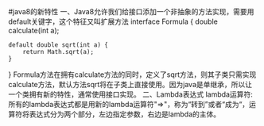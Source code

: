 #java8的新特性
一、Java8允许我们给接口添加一个非抽象的方法实现，需要用default关键字，这个特征又叫扩展方法
interface Formula
{
    double calculate(int a);

    default double sqrt(int a) {
        return Math.sqrt(a);
    }
}
Formula方法在拥有calculate方法的同时，定义了sqrt方法，则其子类只需实现calculate方法，默认方法sqrt将在子类上直接使用。因为java是单继承，所以让一个类拥有新的特性，通常使用接口实现。
二、Lambda表达式
lambda运算符:所有的lambda表达式都是用新的lambda运算符"=>"，称为“转到”或者“成为“，运算符将表达式分为两个部分，左边指定参数，右边是lambda的主体。
